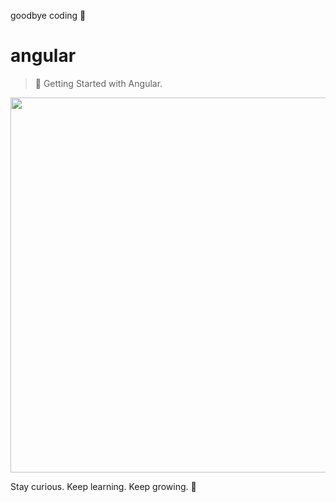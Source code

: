 goodbye coding 👋
# angular

> 💪 Getting Started with Angular.

<p align="center">
  <img src="https://www.techseria.com/sites/default/files/2018-06/angular_hero_top.png" width="600"/>
</p>


<!-- INSPIRATIONAL_QUOTE_START -->
Stay curious. Keep learning. Keep growing.
🦄
<!-- INSPIRATIONAL_QUOTE_END -->
